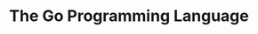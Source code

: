 ---
title: "The Go Programming Language"
showDate: false
draft: false
tags: ["classic","poem"]
link: "https://www.amazon.ca/Go-Programming-Language-Alan-Donovan/dp/0134190440/ref=sr_1_1?s=books&ie=UTF8&qid=1535144600&sr=1-1&keywords=the+go+programming+language"
target: "_blank"
read: ""
---